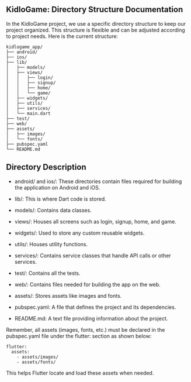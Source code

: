 ## KidloGame: Directory Structure Documentation

In the KidloGame project, we use a specific directory structure to keep our project organized. This structure is flexible and can be adjusted according to project needs. Here is the current structure:

```
kidlogame_app/
├── android/
├── ios/
├── lib/
│   ├── models/
│   ├── views/
│   │   ├── login/
│   │   ├── signup/
│   │   ├── home/
│   │   └── game/
│   ├── widgets/
│   ├── utils/
│   ├── services/
│   └── main.dart
├── test/
├── web/
├── assets/
│   ├── images/
│   └── fonts/
├── pubspec.yaml
└── README.md

```

## Directory Description

- android/ and ios/: These directories contain files required for building the application on Android and iOS.

- lib/: This is where Dart code is stored.

- models/: Contains data classes.

- views/: Houses all screens such as login, signup, home, and game.

- widgets/: Used to store any custom reusable widgets.

- utils/: Houses utility functions.

- services/: Contains service classes that handle API calls or other services.

- test/: Contains all the tests.

- web/: Contains files needed for building the app on the web.

- assets/: Stores assets like images and fonts.

- pubspec.yaml: A file that defines the project and its dependencies.

- README.md: A text file providing information about the project.

Remember, all assets (images, fonts, etc.) must be declared in the pubspec.yaml file under the flutter: section as shown below:

```
flutter:
  assets:
    - assets/images/
    - assets/fonts/

```

This helps Flutter locate and load these assets when needed.